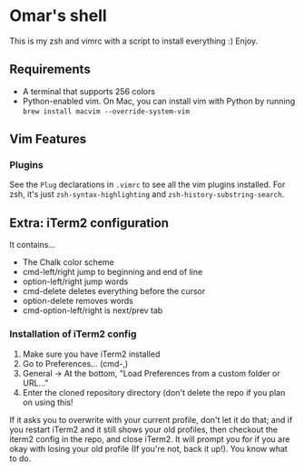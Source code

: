 # Omar's shell

This is my zsh and vimrc with a script to install everything :) Enjoy.

## Requirements

* A terminal that supports 256 colors
* Python-enabled vim. On Mac, you can install vim with Python by running `brew
  install macvim --override-system-vim`

## Vim Features

### Plugins

See the `Plug` declarations in `.vimrc` to see all the vim plugins installed.
For zsh, it's just `zsh-syntax-highlighting` and `zsh-history-substring-search`.

## Extra: iTerm2 configuration

It contains...

* The Chalk color scheme
* cmd-left/right jump to beginning and end of line
* option-left/right jump words
* cmd-delete deletes everything before the cursor
* option-delete removes words
* cmd-option-left/right is next/prev tab

### Installation of iTerm2 config

1. Make sure you have iTerm2 installed
2. Go to Preferences... (cmd-,)
3. General -> At the bottom, "Load Preferences from a custom folder or URL..."
4. Enter the cloned repository directory (don't delete the repo if you plan on
   using this!

If it asks you to overwrite with your current profile, don't let it do that;
and if you restart iTerm2 and it still shows your old profiles, then checkout
the iterm2 config in the repo, and close iTerm2. It will prompt you for if you
are okay with losing your old profile (If you're not, back it up!). You know
what to do.
